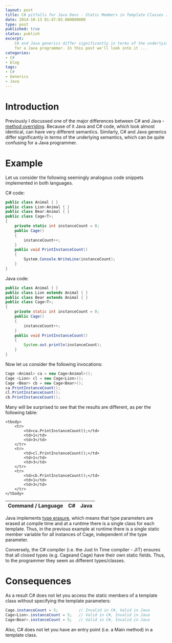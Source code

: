 ```yaml
---
layout: post
title: C# pitfalls for Java Devs - Static Members in Template Classes [Part 2]
date: 2014-10-13 01:47:03.000000000
type: post
published: true
status: publish
excerpt: 
    C# and Java generics differ significantly in terms of the underlying semantics, which can be quite confusing 
    for a Java programmer. In this post we'll look into it ...
categories:
- C#
- blog
tags:
- C#
- Generics
- Java
---
```


# Introduction

Previously I discussed one of the major differences between C# and Java - 
[method overriding](/2014/10/12/c-pitfalls-for-java-devs-overriding-part-1/). 
Because of it Java and C# code, which look almost identical, can have very different semantics. 
Similarly, C# and Java generics differ significantly in terms of the underlying semantics, which can 
be quite confusing for a Java programmer.

# Example

Let us consider the following seemingly analogous code snippets implemented in both languages.

C# code:

```csharp
public class Animal { }
public class Lion:Animal { }
public class Bear:Animal { }
public class Cage<T>;
{
    private static int instanceCount = 0;
    public Cage()
    {
        instanceCount++;
    }
    public void PrintInstanceCount()
    {
        System.Console.WriteLine(instanceCount);
    }
}
```

Java code:

```java
public class Animal { }
public class Lion extends Animal { }
public class Bear extends Animal { }
public class Cage<T>;
{
    private static int instanceCount = 0;
    public Cage()
    {
        instanceCount++;
    }
    public void PrintInstanceCount()
    {
        System.out.println(instanceCount);
    }
}
```

Now let us consider the following invocations:

```java
Cage <Animal> ca = new Cage<Animal>();
Cage <Lion> cl = new Cage<Lion>();
Cage <Bear> cb = new Cage<Bear>();
ca.PrintInstanceCount();
cl.PrintInstanceCount();
cb.PrintInstanceCount();
```

Many will be surprised to see that the results are different, as per the following table:

<table style="width:20em">
    <thead>
        <tr>
            <th>Command / Language</th>
            <th>C#</th>
            <th>Java</th>
        </tr>
    </thead>

    <tbody>
        <tr>
            <td>ca.PrintInstanceCount();</td>
            <td>1</td>
            <td>3</td>
        </tr>
        <tr>
            <td>cl.PrintInstanceCount();</td>
            <td>1</td>
            <td>3</td>
        </tr>
        <tr>
            <td>cb.PrintInstanceCount();</td>
            <td>1</td>
            <td>3</td>
        </tr>
    </tbody>
</table>

Java implements [type erasure](http://docs.oracle.com/javase/tutorial/java/generics/erasure.html), 
which means that type parameters are erased at compile time and at a runtime there is a single class 
for each template. Thus, in the previous example at runtime there is a single static member variable for 
all instances of Cage, independent of the type parameter.

Conversely, the C# compiler (i.e. the Just In Time compiler - JIT) ensures that all closed types 
(e.g. Cage<Lion>and Cage<Bear>) have their own static fields. Thus, to the programmer they seem as different types/classes.

# Consequences

As a result C# does not let you access the static members of a template class without specifying the template parameters:

```java
Cage.instanceCount = 5;         // Invalid in C#, Valid in Java
Cage<Lion>.instanceCount = 5;   // Valid in C#, Invalid in Java
Cage<Bear>.instanceCount = 5;   // Valid in C#, Invalid in Java
```

Also, C# does not let you have an entry point (i.e. a Main method) in a template class.
